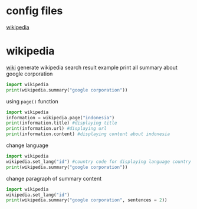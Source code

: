 # config files
[wikipedia](wikipedia)

# wikipedia
[wiki](https://github.com/slowy07/modernMirror/blob/main/impFile/wiki.py) generate wikipedia search result
example print all summary about google corporation
```python
import wikipedia 
print(wikipedia.summary("google corporation"))
```
using ```page()``` function
```python
import wikipedia
information = wikipedia.page("indonesia")
print(information.title) #displaying title
print(information.url) #displaying url
print(information.content) #displaying content about indonesia
```
change language
```python
import wikipedia
wikipedia.set_lang("id") #country code for displaying language country
print(wikipedia.summary("google corporation"))
```
change paragraph of summary content
```python 
import wikipedia
wikipedia.set_lang("id")
print(wikipedia.summary("google corporation", sentences = 2))
```
